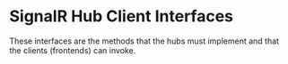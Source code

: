 # SignalR Hub Client Interfaces

These interfaces are the methods that the hubs must implement and that the clients (frontends) can invoke.

